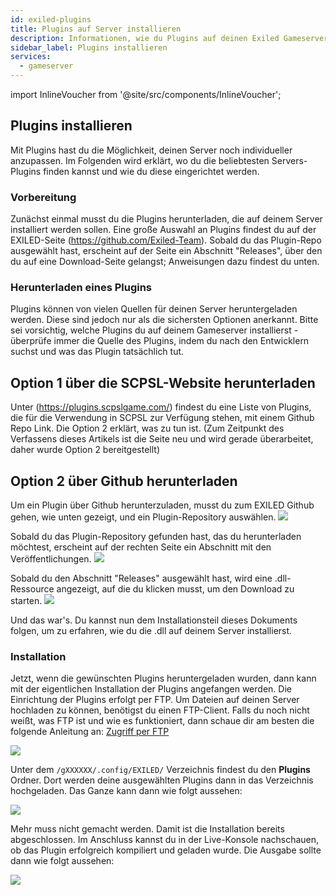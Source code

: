 ```yaml
---
id: exiled-plugins
title: Plugins auf Server installieren
description: Informationen, wie du Plugins auf deinen Exiled Gameserver von ZAP-Hosting installieren kannst - ZAP-Hosting.com Dokumentation
sidebar_label: Plugins installieren
services:
  - gameserver
---
```


import InlineVoucher from '@site/src/components/InlineVoucher';

<InlineVoucher />

## Plugins installieren

Mit Plugins hast du die Möglichkeit, deinen Server noch individueller anzupassen. Im Folgenden wird erklärt, wo du die beliebtesten Servers-Plugins finden kannst und wie du diese eingerichtet werden. 

### Vorbereitung

Zunächst einmal musst du die Plugins herunterladen, die auf deinem Server installiert werden sollen. Eine große Auswahl an Plugins findest du auf der EXILED-Seite (https://github.com/Exiled-Team). Sobald du das Plugin-Repo ausgewählt hast, erscheint auf der Seite ein Abschnitt "Releases", über den du auf eine Download-Seite gelangst; Anweisungen dazu findest du unten.

### Herunterladen eines Plugins
Plugins können von vielen Quellen für deinen Server heruntergeladen werden. Diese sind jedoch nur als die sichersten Optionen anerkannt. Bitte sei vorsichtig, welche Plugins du auf deinem Gameserver installierst - überprüfe immer die Quelle des Plugins, indem du nach den Entwicklern suchst und was das Plugin tatsächlich tut.

## Option 1 über die SCPSL-Website herunterladen
Unter (https://plugins.scpslgame.com/) findest du eine Liste von Plugins, die für die Verwendung in SCPSL zur Verfügung stehen, mit einem Github Repo Link. Die Option 2 erklärt, was zu tun ist.
(Zum Zeitpunkt des Verfassens dieses Artikels ist die Seite neu und wird gerade überarbeitet, daher wurde Option 2 bereitgestellt)

## Option 2 über Github herunterladen
Um ein Plugin über Github herunterzuladen, musst du zum EXILED Github gehen, wie unten gezeigt, und ein Plugin-Repository auswählen.
![](https://screensaver01.zap-hosting.com/index.php/s/GJWWsbbNPry2Sgc/preview)

Sobald du das Plugin-Repository gefunden hast, das du herunterladen möchtest, erscheint auf der rechten Seite ein Abschnitt mit den Veröffentlichungen.
![](https://screensaver01.zap-hosting.com/index.php/s/83GHkFKigg5BR5a/preview)

Sobald du den Abschnitt "Releases" ausgewählt hast, wird eine .dll-Ressource angezeigt, auf die du klicken musst, um den Download zu starten.
![](https://screensaver01.zap-hosting.com/index.php/s/ycWDs557E6PmZCm/preview)

Und das war's. Du kannst nun dem Installationsteil dieses Dokuments folgen, um zu erfahren, wie du die .dll auf deinem Server installierst.

### Installation

Jetzt, wenn die gewünschten Plugins heruntergeladen wurden, dann kann mit der eigentlichen Installation der Plugins angefangen werden. Die Einrichtung der Plugins erfolgt per FTP. Um Dateien auf deinen Server hochladen zu können, benötigst du einen FTP-Client. Falls du noch nicht weißt, was FTP ist und wie es funktioniert, dann schaue dir am besten die folgende Anleitung an: [Zugriff per FTP](gameserver-ftpaccess.md)

![](https://screensaver01.zap-hosting.com/index.php/s/EwDMrFxGazMeWkB/preview)

Unter dem ``/gXXXXXX/.config/EXILED/`` Verzeichnis findest du den **Plugins** Ordner. Dort werden deine ausgewählten Plugins dann in das Verzeichnis hochgeladen. Das Ganze kann dann wie folgt aussehen:

![](https://screensaver01.zap-hosting.com/index.php/s/ybicJCJAMZn5xyW/preview)

Mehr muss nicht gemacht werden. Damit ist die Installation bereits abgeschlossen. Im Anschluss kannst du in der Live-Konsole nachschauen, ob das Plugin erfolgreich kompiliert und geladen wurde. Die Ausgabe sollte dann wie folgt aussehen:

![](https://screensaver01.zap-hosting.com/index.php/s/P9oW3CWyfaiaWTq/preview)